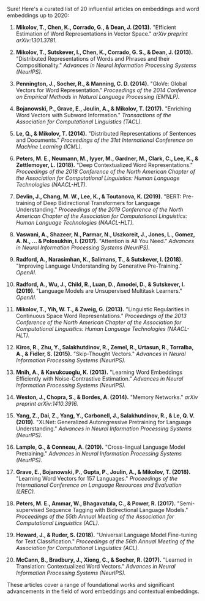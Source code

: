 Sure! Here's a curated list of 20 influential articles on embeddings and word embeddings up to 2020:

1. **Mikolov, T., Chen, K., Corrado, G., & Dean, J. (2013).** "Efficient Estimation of Word Representations in Vector Space." *arXiv preprint arXiv:1301.3781.*

2. **Mikolov, T., Sutskever, I., Chen, K., Corrado, G. S., & Dean, J. (2013).** "Distributed Representations of Words and Phrases and their Compositionality." *Advances in Neural Information Processing Systems (NeurIPS).*

3. **Pennington, J., Socher, R., & Manning, C. D. (2014).** "GloVe: Global Vectors for Word Representation." *Proceedings of the 2014 Conference on Empirical Methods in Natural Language Processing (EMNLP).*

4. **Bojanowski, P., Grave, E., Joulin, A., & Mikolov, T. (2017).** "Enriching Word Vectors with Subword Information." *Transactions of the Association for Computational Linguistics (TACL).*

5. **Le, Q., & Mikolov, T. (2014).** "Distributed Representations of Sentences and Documents." *Proceedings of the 31st International Conference on Machine Learning (ICML).*

6. **Peters, M. E., Neumann, M., Iyyer, M., Gardner, M., Clark, C., Lee, K., & Zettlemoyer, L. (2018).** "Deep Contextualized Word Representations." *Proceedings of the 2018 Conference of the North American Chapter of the Association for Computational Linguistics: Human Language Technologies (NAACL-HLT).*

7. **Devlin, J., Chang, M. W., Lee, K., & Toutanova, K. (2019).** "BERT: Pre-training of Deep Bidirectional Transformers for Language Understanding." *Proceedings of the 2019 Conference of the North American Chapter of the Association for Computational Linguistics: Human Language Technologies (NAACL-HLT).*

8. **Vaswani, A., Shazeer, N., Parmar, N., Uszkoreit, J., Jones, L., Gomez, A. N., ... & Polosukhin, I. (2017).** "Attention is All You Need." *Advances in Neural Information Processing Systems (NeurIPS).*

9. **Radford, A., Narasimhan, K., Salimans, T., & Sutskever, I. (2018).** "Improving Language Understanding by Generative Pre-Training." *OpenAI.*

10. **Radford, A., Wu, J., Child, R., Luan, D., Amodei, D., & Sutskever, I. (2019).** "Language Models are Unsupervised Multitask Learners." *OpenAI.*

11. **Mikolov, T., Yih, W. T., & Zweig, G. (2013).** "Linguistic Regularities in Continuous Space Word Representations." *Proceedings of the 2013 Conference of the North American Chapter of the Association for Computational Linguistics: Human Language Technologies (NAACL-HLT).*

12. **Kiros, R., Zhu, Y., Salakhutdinov, R., Zemel, R., Urtasun, R., Torralba, A., & Fidler, S. (2015).** "Skip-Thought Vectors." *Advances in Neural Information Processing Systems (NeurIPS).*

13. **Mnih, A., & Kavukcuoglu, K. (2013).** "Learning Word Embeddings Efficiently with Noise-Contrastive Estimation." *Advances in Neural Information Processing Systems (NeurIPS).*

14. **Weston, J., Chopra, S., & Bordes, A. (2014).** "Memory Networks." *arXiv preprint arXiv:1410.3916.*

15. **Yang, Z., Dai, Z., Yang, Y., Carbonell, J., Salakhutdinov, R., & Le, Q. V. (2019).** "XLNet: Generalized Autoregressive Pretraining for Language Understanding." *Advances in Neural Information Processing Systems (NeurIPS).*

16. **Lample, G., & Conneau, A. (2019).** "Cross-lingual Language Model Pretraining." *Advances in Neural Information Processing Systems (NeurIPS).*

17. **Grave, E., Bojanowski, P., Gupta, P., Joulin, A., & Mikolov, T. (2018).** "Learning Word Vectors for 157 Languages." *Proceedings of the International Conference on Language Resources and Evaluation (LREC).*

18. **Peters, M. E., Ammar, W., Bhagavatula, C., & Power, R. (2017).** "Semi-supervised Sequence Tagging with Bidirectional Language Models." *Proceedings of the 55th Annual Meeting of the Association for Computational Linguistics (ACL).*

19. **Howard, J., & Ruder, S. (2018).** "Universal Language Model Fine-tuning for Text Classification." *Proceedings of the 56th Annual Meeting of the Association for Computational Linguistics (ACL).*

20. **McCann, B., Bradbury, J., Xiong, C., & Socher, R. (2017).** "Learned in Translation: Contextualized Word Vectors." *Advances in Neural Information Processing Systems (NeurIPS).*

These articles cover a range of foundational works and significant advancements in the field of word embeddings and contextual embeddings.